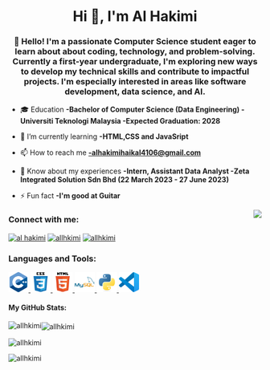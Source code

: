 <h1 align="center">Hi 👋, I'm Al Hakimi</h1>
<h3 align="center">💼 Hello! I'm a passionate Computer Science student eager to learn about about coding, technology, and problem-solving. Currently a first-year undergraduate, I'm exploring new ways to develop my technical skills and contribute to impactful projects. I'm especially interested in areas like software development, data science, and AI.</h3>

- 🎓 Education **-Bachelor of Computer Science (Data Engineering) -Universiti Teknologi Malaysia -Expected Graduation: 2028**

- 🌱 I’m currently learning **-HTML,CSS and JavaSript**

- 📫 How to reach me **-alhakimihaikal4106@gmail.com**

- 📄 Know about my experiences **-Intern, Assistant Data Analyst -Zeta Integrated Solution Sdn Bhd (22 March 2023 - 27 June 2023)**

- ⚡ Fun fact **-I'm good at Guitar**

<img align="right" height="150" src="https://upload.wikimedia.org/wikipedia/en/thumb/c/c7/Chill_guy_original_artwork.jpg/220px-Chill_guy_original_artwork.jpg"  />


<h3 align="left">Connect with me:</h3>
<p align="left">
<a href="https://linkedin.com/in/al hakimi" target="blank"><img align="center" src="https://raw.githubusercontent.com/rahuldkjain/github-profile-readme-generator/master/src/images/icons/Social/linked-in-alt.svg" alt="al hakimi" height="30" width="40" /></a>
<a href="https://instagram.com/allhkimi" target="blank"><img align="center" src="https://raw.githubusercontent.com/rahuldkjain/github-profile-readme-generator/master/src/images/icons/Social/instagram.svg" alt="allhkimi" height="30" width="40" /></a>
<a href="https://discord.gg/allhkimi" target="blank"><img align="center" src="https://raw.githubusercontent.com/rahuldkjain/github-profile-readme-generator/master/src/images/icons/Social/discord.svg" alt="allhkimi" height="30" width="40" /></a>
</p>

<h3 align="left">Languages and Tools:</h3>
<p align="left"> 
    <a href="https://www.w3schools.com/cpp/" target="_blank" rel="noreferrer"> 
        <img src="https://raw.githubusercontent.com/devicons/devicon/master/icons/cplusplus/cplusplus-original.svg" alt="cplusplus" width="40" height="40"/> 
    </a> 
    <a href="https://www.w3schools.com/css/" target="_blank" rel="noreferrer"> 
        <img src="https://raw.githubusercontent.com/devicons/devicon/master/icons/css3/css3-original-wordmark.svg" alt="css3" width="40" height="40"/> 
    </a> 
    <a href="https://www.w3.org/html/" target="_blank" rel="noreferrer"> 
        <img src="https://raw.githubusercontent.com/devicons/devicon/master/icons/html5/html5-original-wordmark.svg" alt="html5" width="40" height="40"/> 
    </a> 
    <a href="https://www.mysql.com/" target="_blank" rel="noreferrer"> 
        <img src="https://raw.githubusercontent.com/devicons/devicon/master/icons/mysql/mysql-original-wordmark.svg" alt="mysql" width="40" height="40"/> 
    </a> 
    <a href="https://www.python.org" target="_blank" rel="noreferrer"> 
        <img src="https://raw.githubusercontent.com/devicons/devicon/master/icons/python/python-original.svg" alt="python" width="40" height="40"/> 
    </a> 
    <a href="https://code.visualstudio.com/" target="_blank" rel="noreferrer"> 
        <img src="https://raw.githubusercontent.com/devicons/devicon/master/icons/vscode/vscode-original.svg" alt="vscode" width="40" height="40"/> 
    </a> 
</p>
<h4 align="left">My GitHub Stats:</h4>
<p><img align="left" src="https://github-readme-stats.vercel.app/api/top-langs?username=allhkimi&show_icons=true&locale=en&layout=compact" alt="allhkimi" /></p>

<p><img align="center" src="https://github-readme-stats.vercel.app/api?username=allhkimi&show_icons=true&locale=en" alt="allhkimi" /></p>

<p><img align="center" src="https://github-readme-streak-stats.herokuapp.com/?user=allhkimi&" alt="allhkimi" /></p>

<p><img align="left" src="https://github-readme-stats.vercel.app/api/top-langs?username=allhkimi&show_icons=true&locale=en&layout=compact" alt="allhkimi" /></p>

